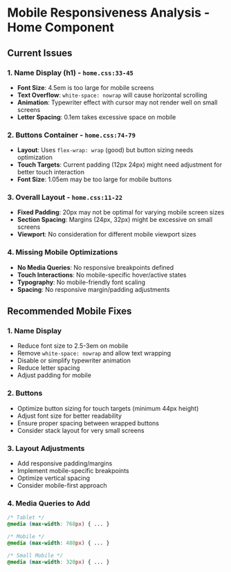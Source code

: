 # Mobile Responsiveness Analysis - Home Component

## Current Issues

### 1. Name Display (h1) - `home.css:33-45`
- **Font Size**: 4.5em is too large for mobile screens
- **Text Overflow**: `white-space: nowrap` will cause horizontal scrolling
- **Animation**: Typewriter effect with cursor may not render well on small screens
- **Letter Spacing**: 0.1em takes excessive space on mobile

### 2. Buttons Container - `home.css:74-79`
- **Layout**: Uses `flex-wrap: wrap` (good) but button sizing needs optimization
- **Touch Targets**: Current padding (12px 24px) might need adjustment for better touch interaction
- **Font Size**: 1.05em may be too large for mobile buttons

### 3. Overall Layout - `home.css:11-22`
- **Fixed Padding**: 20px may not be optimal for varying mobile screen sizes
- **Section Spacing**: Margins (24px, 32px) might be excessive on small screens
- **Viewport**: No consideration for different mobile viewport sizes

### 4. Missing Mobile Optimizations
- **No Media Queries**: No responsive breakpoints defined
- **Touch Interactions**: No mobile-specific hover/active states
- **Typography**: No mobile-friendly font scaling
- **Spacing**: No responsive margin/padding adjustments

## Recommended Mobile Fixes

### 1. Name Display
- Reduce font size to 2.5-3em on mobile
- Remove `white-space: nowrap` and allow text wrapping
- Disable or simplify typewriter animation
- Reduce letter spacing
- Adjust padding for mobile

### 2. Buttons
- Optimize button sizing for touch targets (minimum 44px height)
- Adjust font size for better readability
- Ensure proper spacing between wrapped buttons
- Consider stack layout for very small screens

### 3. Layout Adjustments
- Add responsive padding/margins
- Implement mobile-specific breakpoints
- Optimize vertical spacing
- Consider mobile-first approach

### 4. Media Queries to Add
```css
/* Tablet */
@media (max-width: 768px) { ... }

/* Mobile */
@media (max-width: 480px) { ... }

/* Small Mobile */
@media (max-width: 320px) { ... }
```